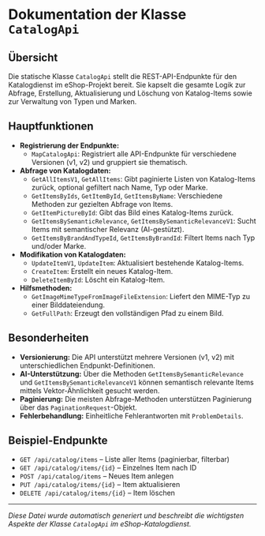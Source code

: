 # Dokumentation der Klasse `CatalogApi`

## Übersicht
Die statische Klasse `CatalogApi` stellt die REST-API-Endpunkte für den Katalogdienst im eShop-Projekt bereit. Sie kapselt die gesamte Logik zur Abfrage, Erstellung, Aktualisierung und Löschung von Katalog-Items sowie zur Verwaltung von Typen und Marken.

## Hauptfunktionen
- **Registrierung der Endpunkte:**
  - `MapCatalogApi`: Registriert alle API-Endpunkte für verschiedene Versionen (v1, v2) und gruppiert sie thematisch.
- **Abfrage von Katalogdaten:**
  - `GetAllItemsV1`, `GetAllItems`: Gibt paginierte Listen von Katalog-Items zurück, optional gefiltert nach Name, Typ oder Marke.
  - `GetItemsByIds`, `GetItemById`, `GetItemsByName`: Verschiedene Methoden zur gezielten Abfrage von Items.
  - `GetItemPictureById`: Gibt das Bild eines Katalog-Items zurück.
  - `GetItemsBySemanticRelevance`, `GetItemsBySemanticRelevanceV1`: Sucht Items mit semantischer Relevanz (AI-gestützt).
  - `GetItemsByBrandAndTypeId`, `GetItemsByBrandId`: Filtert Items nach Typ und/oder Marke.
- **Modifikation von Katalogdaten:**
  - `UpdateItemV1`, `UpdateItem`: Aktualisiert bestehende Katalog-Items.
  - `CreateItem`: Erstellt ein neues Katalog-Item.
  - `DeleteItemById`: Löscht ein Katalog-Item.
- **Hilfsmethoden:**
  - `GetImageMimeTypeFromImageFileExtension`: Liefert den MIME-Typ zu einer Bilddateiendung.
  - `GetFullPath`: Erzeugt den vollständigen Pfad zu einem Bild.

## Besonderheiten
- **Versionierung:** Die API unterstützt mehrere Versionen (v1, v2) mit unterschiedlichen Endpunkt-Definitionen.
- **AI-Unterstützung:** Über die Methoden `GetItemsBySemanticRelevance` und `GetItemsBySemanticRelevanceV1` können semantisch relevante Items mittels Vektor-Ähnlichkeit gesucht werden.
- **Paginierung:** Die meisten Abfrage-Methoden unterstützen Paginierung über das `PaginationRequest`-Objekt.
- **Fehlerbehandlung:** Einheitliche Fehlerantworten mit `ProblemDetails`.

## Beispiel-Endpunkte
- `GET /api/catalog/items` – Liste aller Items (paginierbar, filterbar)
- `GET /api/catalog/items/{id}` – Einzelnes Item nach ID
- `POST /api/catalog/items` – Neues Item anlegen
- `PUT /api/catalog/items/{id}` – Item aktualisieren
- `DELETE /api/catalog/items/{id}` – Item löschen

---

*Diese Datei wurde automatisch generiert und beschreibt die wichtigsten Aspekte der Klasse `CatalogApi` im eShop-Katalogdienst.*
